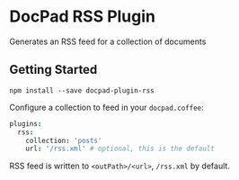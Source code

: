 # DocPad RSS Plugin
Generates an RSS feed for a collection of documents

## Getting Started

```
npm install --save docpad-plugin-rss
```

Configure a collection to feed in your `docpad.coffee`:

```coffee
plugins:
  rss:
    collection: 'posts'
    url: '/rss.xml' # optional, this is the default
```

RSS feed is written to `<outPath>/<url>`, `/rss.xml` by default.

